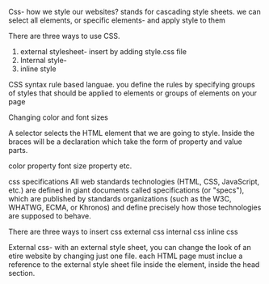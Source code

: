 Css- how we style our websites?
stands for cascading style sheets.
we can select all elements, or specific elements- and apply style to them

There are three ways to use CSS.
1. external stylesheet- insert by adding style.css file
2. Internal style-
3. inline style

CSS syntax 
rule based languae. you define the rules by specifying groups of styles that should be applied to elements or groups of elements on your page

Changing color and font sizes

A selector selects the HTML element that we are going to style. Inside the braces will be a declaration which take the form of property and value parts.

color property
font size property etc.

css specifications
All web standards technologies (HTML, CSS, JavaScript, etc.) are defined in giant documents called specifications (or "specs"), which are published by standards organizations (such as the W3C, WHATWG, ECMA, or Khronos) and define precisely how those technologies are supposed to behave.

There are three ways to insert css
external css
internal css
inline css


External css- with an external style sheet, you can change the look of an etire website by changing just one file.
each HTML page must inclue a reference to the external style sheet file inside the <link> element, inside the head section.